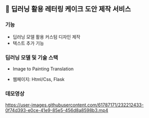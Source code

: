 ## 🍰 딥러닝 활용 레터링 케이크 도안 제작 서비스 

### 기능 

- 딥러닝 모델 활용 커스텀 디자인 제작
- 텍스트 추가 기능 

### 딥러닝 모델 및 기술 스택

- Image to Painting Translation 

- 웹페이지: Html/Css, Flask 

### 데모영상 

https://user-images.githubusercontent.com/61787171/232212433-0f74d393-e0ce-41e9-85e5-456d8a8598b3.mp4

